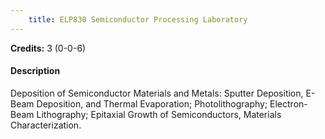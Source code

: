 ```yaml
---
    title: ELP830 Semiconductor Processing Laboratory
---
```

**Credits:** 3 (0-0-6)



#### Description 
Deposition of Semiconductor Materials and Metals: Sputter Deposition, E-Beam Deposition, and Thermal Evaporation; Photolithography; Electron-Beam Lithography; Epitaxial Growth of Semiconductors, Materials Characterization.